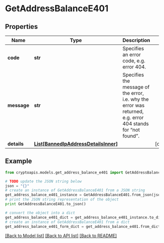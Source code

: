 # GetAddressBalanceE401


## Properties
Name | Type | Description | Notes
------------ | ------------- | ------------- | -------------
**code** | **str** | Specifies an error code, e.g. error 404. | 
**message** | **str** | Specifies the message of the error, i.e. why the error was returned, e.g. error 404 stands for “not found”. | 
**details** | [**List[BannedIpAddressDetailsInner]**](BannedIpAddressDetailsInner.md) |  | [optional] 

## Example

```python
from cryptoapis.models.get_address_balance_e401 import GetAddressBalanceE401

# TODO update the JSON string below
json = "{}"
# create an instance of GetAddressBalanceE401 from a JSON string
get_address_balance_e401_instance = GetAddressBalanceE401.from_json(json)
# print the JSON string representation of the object
print GetAddressBalanceE401.to_json()

# convert the object into a dict
get_address_balance_e401_dict = get_address_balance_e401_instance.to_dict()
# create an instance of GetAddressBalanceE401 from a dict
get_address_balance_e401_form_dict = get_address_balance_e401.from_dict(get_address_balance_e401_dict)
```
[[Back to Model list]](../README.md#documentation-for-models) [[Back to API list]](../README.md#documentation-for-api-endpoints) [[Back to README]](../README.md)


